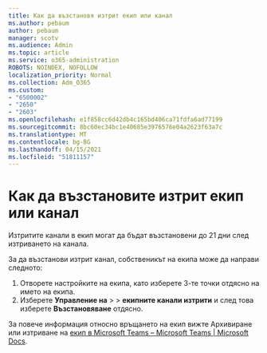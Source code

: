```yaml
---
title: Как да възстановя изтрит екип или канал
ms.author: pebaum
author: pebaum
manager: scotv
ms.audience: Admin
ms.topic: article
ms.service: o365-administration
ROBOTS: NOINDEX, NOFOLLOW
localization_priority: Normal
ms.collection: Adm_O365
ms.custom:
- "6500002"
- "2650"
- "2603"
ms.openlocfilehash: e1f858cc6d42db4c165bd406ca71fdfa6ad77199
ms.sourcegitcommit: 8bc60ec34bc1e40685e3976576e04a2623f63a7c
ms.translationtype: MT
ms.contentlocale: bg-BG
ms.lasthandoff: 04/15/2021
ms.locfileid: "51811157"
---
```

# <a name="how-to-restore-a-deleted-team-or-channel"></a>Как да възстановите изтрит екип или канал

Изтритите канали в екип могат да бъдат възстановени до 21 дни след изтриването на канала.

За да възстанови изтрит канал, собственикът на екипа може да направи следното:

1. Отворете настройките на екипа, като изберете 3-те точки отдясно на името на екипа.
2. Изберете **Управление на**  >    >  **екипните канали изтрити** и след това изберете **Възстановяване** отдясно.

За повече информация относно връщането на екип вижте Архивиране или изтриване на [екип в Microsoft Teams – Microsoft Teams | Microsoft Docs](https://docs.microsoft.com/microsoftteams/archive-or-delete-a-team#restore-a-deleted-team).
